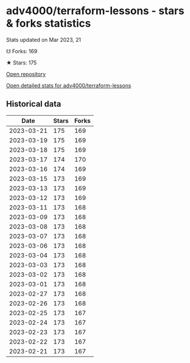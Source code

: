 # adv4000/terraform-lessons - stars & forks statistics

Stats updated on Mar 2023, 21

☋ Forks: 169

★ Stars: 175

[Open repository](https://github.com/adv4000/terraform-lessons)

[Open detailed stats for adv4000/terraform-lessons](https://reviewgithub.com/rep/adv4000/terraform-lessons)

## Historical data
| Date | Stars | Forks |
|------|-------|-------|
| 2023-03-21 | 175 | 169 | 
| 2023-03-19 | 175 | 169 | 
| 2023-03-18 | 175 | 169 | 
| 2023-03-17 | 174 | 170 | 
| 2023-03-16 | 174 | 169 | 
| 2023-03-15 | 173 | 169 | 
| 2023-03-13 | 173 | 169 | 
| 2023-03-12 | 173 | 169 | 
| 2023-03-11 | 173 | 168 | 
| 2023-03-09 | 173 | 168 | 
| 2023-03-08 | 173 | 168 | 
| 2023-03-07 | 173 | 168 | 
| 2023-03-06 | 173 | 168 | 
| 2023-03-04 | 173 | 168 | 
| 2023-03-03 | 173 | 168 | 
| 2023-03-02 | 173 | 168 | 
| 2023-03-01 | 173 | 168 | 
| 2023-02-27 | 173 | 168 | 
| 2023-02-26 | 173 | 168 | 
| 2023-02-25 | 173 | 167 | 
| 2023-02-24 | 173 | 167 | 
| 2023-02-23 | 173 | 167 | 
| 2023-02-22 | 173 | 167 | 
| 2023-02-21 | 173 | 167 | 

